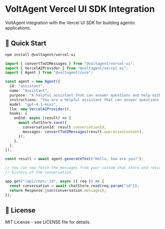 # VoltAgent Vercel UI SDK Integration

VoltAgent integration with the Vercel UI SDK for building agentic applications.

## 🚀 Quick Start

```bash
npm install @voltagent/vercel-ui
```

```typescript
import { convertToUIMessages } from "@voltagent/vercel-ui";
import { VercelAIProvider } from "@voltagent/vercel-ai";
import { Agent } from "@voltagent/core";

const agent = new Agent({
  id: "assistant",
  name: "Assistant",
  purpose: "A helpful assistant that can answer questions and help with tasks.",
  instructions: "You are a helpful assistant that can answer questions and help with tasks.",
  model: "gpt-4.1-mini",
  llm: new VercelAIProvider(),
  hooks: {
    onEnd: async (result) => {
      await chatStore.save({
        conversationId: result.conversationId,
        messages: convertToUIMessages(result.operationContext),
      });
    },
  },
});

const result = await agent.generateText("Hello, how are you?");

// You can now fetch the messages from your custom chat store and return to the UI to provide a
// history of the conversation.

app.get("/api/chat/:id", async ({ req }) => {
  const conversation = await chatStore.read(req.param("id"));
  return Response.json(conversation.messages);
});
```

## 📄 License

MIT License - see LICENSE file for details.
